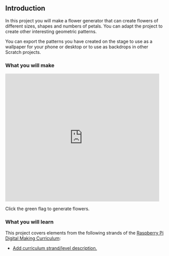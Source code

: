 ## Introduction

In this project you will make a flower generator that can create flowers of different sizes, shapes and numbers of petals. You can adapt the project to create other interesting geometric patterns. 

You can export the patterns you have created on the stage to use as a wallpaper for your phone or desktop or to use as backdrops in other Scratch projects. 

### What you will make

<div class="scratch-preview">
  <iframe allowtransparency="true" width="485" height="402" src="https://scratch.mit.edu/projects/embed/173379316/?autostart=false" frameborder="0"></iframe>
</div>

Click the green flag to generate flowers. 

### What you will learn

This project covers elements from the following strands of the [Raspberry Pi Digital Making Curriculum](http://rpf.io/curriculum):

+ [Add curriculum strand/level description.](https://www.raspberrypi.org/curriculum/strand/level)
